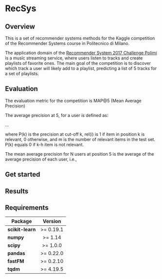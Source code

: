 
# RecSys

## Overview

This is a set of recommender systems methods for the Kaggle competition of the Recommender Systems course in Politecnico di Milano.

The application domain of the [Recommender System 2017 Challenge Polimi](https://www.kaggle.com/c/recommender-system-2017-challenge-polimi) is a music streaming service, where users listen to tracks and create playlists of favorite ones. The main goal of the competition is to discover which track a user will likely add to a playlist, predicting a list of 5 tracks for a set of playlists.

## Evaluation

The evaluation metric for the competition is MAP@5 (Mean Average Precision)

The average precision at 5, for a user is defined as:

...

where P(k) is the precision at cut-off k, rel(i) is 1 if item in position k is relevant, 0 otherwise, and m is the number of relevant items in the test set. P(k) equals 0 if k-h item is not relevant.

The mean average precision for N users at position 5 is the average of the average precision of each user, i.e.,

## Get started

## Results

## Requirements
| Package              | Version        |
| ---------------------|:--------------:|  
| **scikit-learn**     |   >= 0.19.1    |   
| **numpy**            |   >= 1.14      |   
| **scipy**            |   >= 1.0.0     |   
| **pandas**           |   >= 0.22.0    |  
| **fastFM**           |   >= 0.2.10    | 
| **tqdm**             |   >= 4.19.5    |  

